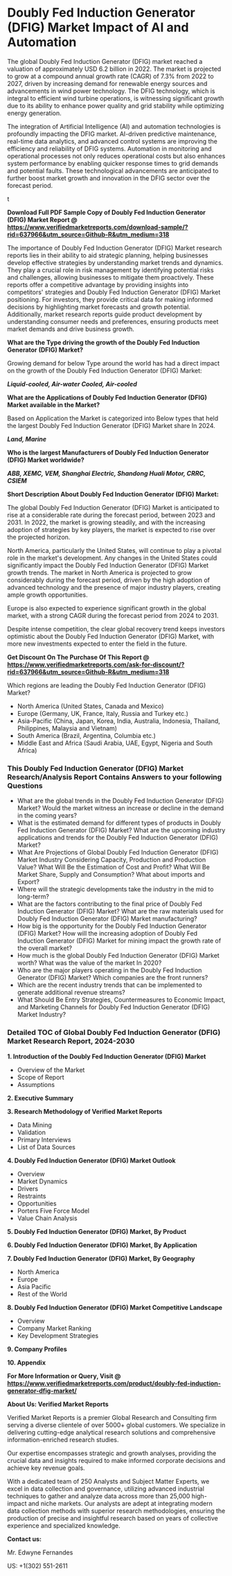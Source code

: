 <meta name="title" content="Global Doubly Fed Induction Generator (DFIG) Market Impact of AI and Automation"><meta name="description" content="The global Doubly Fed Induction Generator (DFIG) market reached a valuation of approximately USD 6.2 billion in 2022. The market is projected to grow at a compound ann"><meta name="title" content="Doubly Fed Induction Generator (DFIG) Market Size, Share, Scope, Trends, Growth, Opportunities, Analysis, Forecast"><h1>Doubly Fed Induction Generator (DFIG) Market Impact of AI and Automation</h1><p>The global Doubly Fed Induction Generator (DFIG) market reached a valuation of approximately USD 6.2 billion in 2022. The market is projected to grow at a compound annual growth rate (CAGR) of 7.3% from 2022 to 2027, driven by increasing demand for renewable energy sources and advancements in wind power technology. The DFIG technology, which is integral to efficient wind turbine operations, is witnessing significant growth due to its ability to enhance power quality and grid stability while optimizing energy generation.</p><p>The integration of Artificial Intelligence (AI) and automation technologies is profoundly impacting the DFIG market. AI-driven predictive maintenance, real-time data analytics, and advanced control systems are improving the efficiency and reliability of DFIG systems. Automation in monitoring and operational processes not only reduces operational costs but also enhances system performance by enabling quicker response times to grid demands and potential faults. These technological advancements are anticipated to further boost market growth and innovation in the DFIG sector over the forecast period.</p>t</p><p id="" class=""><strong>Download Full PDF Sample Copy of Doubly Fed Induction Generator (DFIG) Market Report @ <a href="https://www.verifiedmarketreports.com/download-sample/?rid=637966&utm_source=Github-R&utm_medium=318" target="_blank">https://www.verifiedmarketreports.com/download-sample/?rid=637966&utm_source=Github-R&utm_medium=318</a></strong></p><p>The importance of&nbsp;Doubly Fed Induction Generator (DFIG) Market research reports lies in their ability to aid strategic planning, helping businesses develop effective strategies by understanding market trends and dynamics. They play a crucial role in risk management by identifying potential risks and challenges, allowing businesses to mitigate them proactively. These reports offer a competitive advantage by providing insights into competitors' strategies and Doubly Fed Induction Generator (DFIG) Market positioning. For investors, they provide critical data for making informed decisions by highlighting market forecasts and growth potential. Additionally, market research reports guide product development by understanding consumer needs and preferences, ensuring products meet market demands and drive business growth.</p><p><strong>What are the&nbsp;Type driving the growth of the Doubly Fed Induction Generator (DFIG) Market?</strong></p><p id="" class="">Growing demand for below Type around the world has had a direct impact on the growth of the Doubly Fed Induction Generator (DFIG) Market:</p><em><strong>Liquid-cooled, Air-water Cooled, Air-cooled</strong></em></p><strong>What are the&nbsp;Applications&nbsp;of Doubly Fed Induction Generator (DFIG) Market available in the Market?</strong></p><p id="" class="">Based on Application the Market is categorized into Below types that held the largest Doubly Fed Induction Generator (DFIG) Market share In 2024.</p><em><strong>Land, Marine</strong></em></p><strong>Who is the largest Manufacturers of Doubly Fed Induction Generator (DFIG) Market worldwide?</strong></p><p><em><strong>ABB, XEMC, VEM, Shanghai Electric, Shandong Huali Motor, CRRC, CSIEM</strong></em></p><p id="" class=""><strong>Short Description About Doubly Fed Induction Generator (DFIG) Market:</strong></p><p>The global Doubly Fed Induction Generator (DFIG) Market is anticipated to rise at a considerable rate during the forecast period, between 2023 and 2031. In 2022, the market is growing steadily, and with the increasing adoption of strategies by key players, the market is expected to rise over the projected horizon.</p><p>North America, particularly the United States, will continue to play a pivotal role in the market's development. Any changes in the United States could significantly impact the Doubly Fed Induction Generator (DFIG) Market growth trends. The market in North America is projected to grow considerably during the forecast period, driven by the high adoption of advanced technology and the presence of major industry players, creating ample growth opportunities.</p><p>Europe is also expected to experience significant growth in the global market, with a strong CAGR during the forecast period from 2024 to 2031.</p><p>Despite intense competition, the clear global recovery trend keeps investors optimistic about the Doubly Fed Induction Generator (DFIG) Market, with more new investments expected to enter the field in the future.</p><p id="" class=""><strong>Get Discount On The Purchase Of This Report @ <a href="https://www.verifiedmarketreports.com/ask-for-discount/?rid=637966&utm_source=Github-R&utm_medium=318" target="_blank">https://www.verifiedmarketreports.com/ask-for-discount/?rid=637966&utm_source=Github-R&utm_medium=318</a></strong></p>Which regions are leading the Doubly Fed Induction Generator (DFIG) Market?</p><ul><li>North America (United States, Canada and Mexico)</li><li>Europe (Germany, UK, France, Italy, Russia and Turkey etc.)</li><li>Asia-Pacific (China, Japan, Korea, India, Australia, Indonesia, Thailand, Philippines, Malaysia and Vietnam)</li><li>South America (Brazil, Argentina, Columbia etc.)</li><li>Middle East and Africa (Saudi Arabia, UAE, Egypt, Nigeria and South Africa)</li></ul><h3 id="" class="">This Doubly Fed Induction Generator (DFIG) Market Research/Analysis Report Contains Answers to your following Questions</h3><ul><li>What are the global trends in the Doubly Fed Induction Generator (DFIG) Market? Would the market witness an increase or decline in the demand in the coming years?</li><li>What is the estimated demand for different types of products in Doubly Fed Induction Generator (DFIG) Market? What are the upcoming industry applications and trends for the Doubly Fed Induction Generator (DFIG) Market?</li><li>What Are Projections of Global Doubly Fed Induction Generator (DFIG) Market Industry Considering Capacity, Production and Production Value? What Will Be the Estimation of Cost and Profit? What Will Be Market Share, Supply and Consumption? What about imports and Export?</li><li>Where will the strategic developments take the industry in the mid to long-term?</li><li>What are the factors contributing to the final price of Doubly Fed Induction Generator (DFIG) Market? What are the raw materials used for Doubly Fed Induction Generator (DFIG) Market manufacturing?</li><li>How big is the opportunity for the Doubly Fed Induction Generator (DFIG) Market? How will the increasing adoption of Doubly Fed Induction Generator (DFIG) Market for mining impact the growth rate of the overall market?</li><li>How much is the global Doubly Fed Induction Generator (DFIG) Market worth? What was the value of the market In 2020?</li><li>Who are the major players operating in the Doubly Fed Induction Generator (DFIG) Market? Which companies are the front runners?</li><li>Which are the recent industry trends that can be implemented to generate additional revenue streams?</li><li>What Should Be Entry Strategies, Countermeasures to Economic Impact, and Marketing Channels for Doubly Fed Induction Generator (DFIG) Market Industry?</li></ul><h3 id="" class="">Detailed TOC of Global Doubly Fed Induction Generator (DFIG) Market Research Report, 2024-2030</h3><p id="" class=""><strong>1. Introduction of the Doubly Fed Induction Generator (DFIG) Market</strong></p><ul><li>Overview of the Market</li><li>Scope of Report</li><li>Assumptions</li></ul><p id="" class=""><strong>2. Executive Summary</strong></p><p id="" class=""><strong>3. Research Methodology of Verified Market Reports</strong></p><ul><li>Data Mining</li><li>Validation</li><li>Primary Interviews</li><li>List of Data Sources</li></ul><p id="" class=""><strong>4. Doubly Fed Induction Generator (DFIG) Market Outlook</strong></p><ul><li>Overview</li><li>Market Dynamics</li><li>Drivers</li><li>Restraints</li><li>Opportunities</li><li>Porters Five Force Model</li><li>Value Chain Analysis</li></ul><p id="" class=""><strong>5. Doubly Fed Induction Generator (DFIG) Market, By Product</strong></p><p id="" class=""><strong>6. Doubly Fed Induction Generator (DFIG) Market, By Application</strong></p><p id="" class=""><strong>7. Doubly Fed Induction Generator (DFIG) Market, By Geography</strong></p><ul><li>North America</li><li>Europe</li><li>Asia Pacific</li><li>Rest of the World</li></ul><p id="" class=""><strong>8. Doubly Fed Induction Generator (DFIG) Market Competitive Landscape</strong></p><ul><li>Overview</li><li>Company Market Ranking</li><li>Key Development Strategies</li></ul><p id="" class=""><strong>9. Company Profiles</strong></p><p id="" class=""><strong>10. Appendix</strong></p><p id="" class=""><strong>For More Information or Query, Visit @ <a href="https://www.verifiedmarketreports.com/product/doubly-fed-induction-generator-dfig-market/" target="_blank">https://www.verifiedmarketreports.com/product/doubly-fed-induction-generator-dfig-market/</a></strong></p><p id="" class=""><strong>About Us: Verified Market Reports</strong></p><p id="" class="">Verified Market Reports is a premier Global Research and Consulting firm serving a diverse clientele of over 5000+ global customers. We specialize in delivering cutting-edge analytical research solutions and comprehensive information-enriched research studies.</p><p id="" class="">Our expertise encompasses strategic and growth analyses, providing the crucial data and insights required to make informed corporate decisions and achieve key revenue goals.</p><p id="" class="">With a dedicated team of 250 Analysts and Subject Matter Experts, we excel in data collection and governance, utilizing advanced industrial techniques to gather and analyze data across more than 25,000 high-impact and niche markets. Our analysts are adept at integrating modern data collection methods with superior research methodologies, ensuring the production of precise and insightful research based on years of collective experience and specialized knowledge.</p><p id="" class=""><strong>Contact us:</strong></p><p id="" class="">Mr. Edwyne Fernandes</p><p id="" class="">US: +1(302) 551-2611</p>